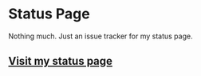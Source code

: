 # Status Page
Nothing much. Just an issue tracker for my status page.

[Visit my status page](https://dacuteraccoon.statuspage.io/)
------------------------------------------------------------
